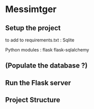 # Messimtger


## Setup the project

to add to requirements.txt :
Sqlite

Python modules :
flask
flask-sqlalchemy

## (Populate the database ?)


## Run the Flask server

## Project Structure